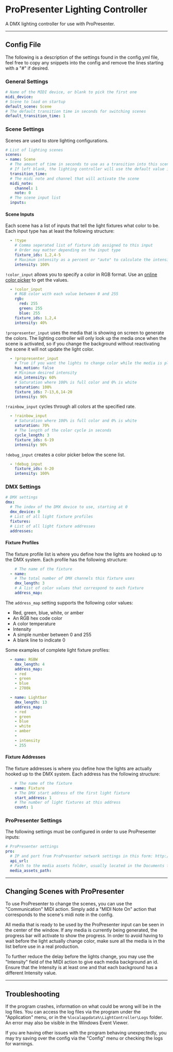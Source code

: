 # ProPresenter Lighting Controller

A DMX lighting controller for use with ProPresenter.

---

## Config File

The following is a description of the settings found in the config.yml file, feel free to copy any snippets into the config and remove the lines starting with a "#" if desired.

### General Settings

```yml
# Name of the MIDI device, or blank to pick the first one
midi_device: 
# Scene to load on startup
default_scene: Scene
# The default transition time in seconds for switching scenes
default_transition_time: 1
```

### Scene Settings

Scenes are used to store lighting configurations. 
```yml
# List of lighting scenes
scenes:
- name: Scene
  # The amount of time in seconds to use as a transition into this scene
  # If left blank, the lighting controller will use the default value instead
  transition_time: 
  # The midi note and channel that will activate the scene
  midi_note:
    channel: 1
    note: 0
  # The scene input list
  inputs:
```

#### Scene Inputs

Each scene has a list of inputs that tell the light fixtures what color to be. Each input type has at least the following structure:
```yml
  - !type
    # Comma seperated list of fixture ids assigned to this input
    # Order may matter depending on the input type
    fixture_ids: 1,2,4-5
    # Maximum intensity as a percent or "auto" to calculate the intensity from amount of black in the color
    intensity: 100%
```

`!color_input` allows you to specify a color in RGB format.
Use an [online color picker](https://www.google.com/search?q=color+picker) to get the values.
```yml
  - !color_input
    # RGB color with each value between 0 and 255
    rgb:
      red: 255
      green: 255
      blue: 255
    fixture_ids: 1,2,4
    intensity: 40%
```

`!propresenter_input` uses the media that is showing on screen to generate the colors. The lighting controller will only look up the media once when the scene is activated, so if you change the background without reactivating the scene it will not update the light color.
```yml
  - !propresenter_input
    # True if you want the lights to change color while the media is playing, otherwise false
    has_motion: false
    # Minimum desired intensity
    min_intensity: 60%
    # Saturation where 100% is full color and 0% is white
    saturation: 100%
    fixture_ids: 7-13,6,14-20
    intensity: 90%
```

`!rainbow_input` cycles through all colors at the specified rate.
```yml
  - !rainbow_input
    # Saturation where 100% is full color and 0% is white
    saturation: 70%
    # The length of the color cycle in seconds
    cycle_length: 3
    fixture_ids: 6-19
    intensity: 90%
```

`!debug_input` creates a color picker below the scene list.
```yml
  - !debug_input
    fixture_ids: 6-20
    intensity: 100%
```

### DMX Settings

```yml
# DMX settings
dmx:
  # The index of the DMX device to use, starting at 0
  dmx_device: 0
  # List of all light fixture profiles
  fixtures:
  # List of all light fixture addresses
  addresses:
```

#### Fixture Profiles

The fixture profile list is where you define how the lights are hooked up to the DMX system. Each profile has the following structure:
```yml
    # The name of the fixture
  - name: 
    # The total number of DMX channels this fixture uses
    dmx_length: 3
    # A list of color values that correspond to each fixture
    address_map:
```
The `address_map` setting supports the following color values:
- Red, green, blue, white, or amber
- An RGB hex code color
- A color temperature
- Intensity
- A simple number between 0 and 255
- A blank line to indicate 0

Some examples of complete light fixture profiles:
```yml
  - name: RGBW
    dmx_length: 4
    address_map:
    - red
    - green
    - blue
    - 2700k
```

```yml
  - name: Lightbar
    dmx_length: 13
    address_map:
    - red
    - green
    - blue
    - white
    - amber
    - 
    - intensity
    - 255
```

#### Fixture Addresses

The fixture addresses is where you define how the lights are actually hooked up to the DMX system. Each address has the following structure:
```yml
    # The name of the fixture
  - name: Fixture
    # The DMX start address of the first light fixture
    start_address: 1
    # The number of light fixtures at this address
    count: 1
```

### ProPresenter Settings

The following settings must be configured in order to use ProPresenter inputs:
```yml
# ProPresenter settings
pro:
  # IP and port from ProPresenter network settings in this form: http://ip-address:port/v1/
  api_url: 
  # Path to the media assets folder, usually located in the Documents folder
  media_assets_path: 
```
---

## Changing Scenes with ProPresenter

To use ProPresenter to change the scenes, you can use the "Communication" MIDI action. Simply add a "MIDI Note On" action that corresponds to the scene's midi note in the config.

All media that is ready to be used by the ProPresenter input can be seen in the center of the window. If any media is currently being generated, the progress bar will activate to show the progress. In order to avoid having to wait before the light actually change color, make sure all the media is in the list before use in a real production. 

To further reduce the delay before the lights change, you may use the "Intensity" field of the MIDI action to give each media background an id. Ensure that the Intensity is at least one and that each background has a different Intensity value.

---

## Troubleshooting

If the program crashes, information on what could be wrong will be in the log files. You can access the log files via the program under the "Application" menu, or in the `%localappdata%\LightController\Logs` folder. An error may also be visible in the Windows Event Viewer.

If you are having other issues with the program behaving unexpectedly, you may try saving over the config via the "Config" menu or checking the logs for warnings. 